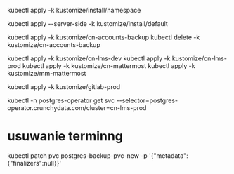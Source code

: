 kubectl apply -k kustomize/install/namespace


kubectl apply --server-side -k kustomize/install/default

kubectl apply -k kustomize/cn-accounts-backup
kubectl delete -k kustomize/cn-accounts-backup

kubectl apply -k kustomize/cn-lms-dev
kubectl apply -k kustomize/cn-lms-prod
kubectl apply -k kustomize/cn-mattermost
kubectl apply -k kustomize/mm-mattermost

kubectl apply -k kustomize/gitlab-prod

kubectl -n postgres-operator get svc --selector=postgres-operator.crunchydata.com/cluster=cn-lms-prod

# usuwanie terminng
kubectl patch pvc postgres-backup-pvc-new -p '{"metadata":{"finalizers":null}}'
